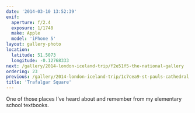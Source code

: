```yaml
---
date: '2014-03-10 13:52:39'
exif:
  aperture: f/2.4
  exposure: 1/1748
  make: Apple
  model: 'iPhone 5'
layout: gallery-photo
location:
  latitude: 51.5073
  longitude: -0.12768333
next: /gallery/2014-london-iceland-trip/f2e51f5-the-national-gallery
ordering: 23
previous: /gallery/2014-london-iceland-trip/1c7cea9-st-pauls-cathedral
title: 'Trafalgar Square'
---
```


One of those places I’ve heard about and remember from my elementary school textbooks.
